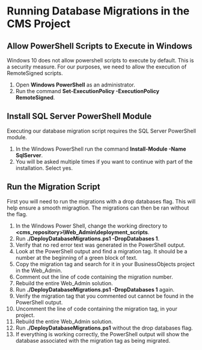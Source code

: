 # Running Database Migrations in the CMS Project

## Allow PowerShell Scripts to Execute in Windows

Windows 10 does not allow powershell scripts to execute by default. This is a security measure. For our purposes, we need to allow the execution of RemoteSigned scripts. 
1. Open **Windows PowerShell** as an administrator.
1. Run the command **Set-ExecutionPolicy -ExecutionPolicy RemoteSigned**.

## Install SQL Server PowerShell Module

Executing our database migration script requires the SQL Server PowerShell module.
1. In the Windows PowerShell run the command **Install-Module -Name SqlServer**.
1. You will be asked multiple times if you want to continue with part of the installation. Select yes. 
  
## Run the Migration Script

First you will need to run the migrations with a drop databases flag. This will help ensure a smooth migragtion. The migrations can then be ran without the flag.   
1. In the Windows Power Shell, change the working directory to **\<cms_repository\>\Web_Admin\deployment_scripts**. 
1. Run **./DeployDatabaseMigrations.ps1 -DropDatabases 1**.
1. Verify that no red error text was generated in the PowerShell output.
1. Look at the PowerShell output and find a migration tag. It should be a number at the beginning of a green block of text.
1. Copy the migration tag and search for it in your BusinessObjects project in the Web_Admin.
1. Comment out the line of code containing the migration number.
1. Rebuild the entire Web_Admin solution.
1. Run **./DeployDatabaseMigrations.ps1 -DropDatabases 1** again.
1. Verify the migration tag that you commented out cannot be found in the PowerShell output. 
1. Uncomment the line of code containing the migration tag, in your project. 
1. Rebuild the entire Web_Admin solution.
1. Run **./DeployDatabaseMigrations.ps1** without the drop databases flag. 
1. If everything is working correctly, the PowerShell output will show the database associated with the migration tag as being migrated. 
